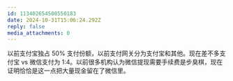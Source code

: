 ```yaml
---
id: 113402654508550183
date: 2024-10-31T15:06:24.292Z
reply: false
media_attachments: 0
---
```


以前支付宝独占 50% 支付份额，以前支付网关分为支付宝和其他。现在差不多支付宝 vs 微信支付为 1:4。以前很多机构认为微信提现需要手续费是步臭棋，现在证明恰恰是这一点把大量现金留在了微信里。

